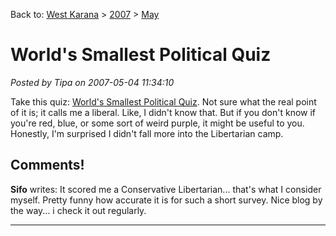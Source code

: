 Back to: [West Karana](/posts/westkarana.md) > [2007](/posts/2007/westkarana.md) > [May](./westkarana.md)
# World's Smallest Political Quiz

*Posted by Tipa on 2007-05-04 11:34:10*

Take this quiz: [World's Smallest Political Quiz](http://tinyurl.com/wqo2). Not sure what the real point of it is; it calls me a liberal. Like, I didn't know that. But if you don't know if you're red, blue, or some sort of weird purple, it might be useful to you. Honestly, I'm surprised I didn't fall more into the Libertarian camp.
## Comments!

**Sifo** writes: It scored me a Conservative Libertarian... that's what I consider myself. Pretty funny how accurate it is for such a short survey. Nice blog by the way... i check it out regularly.

---

